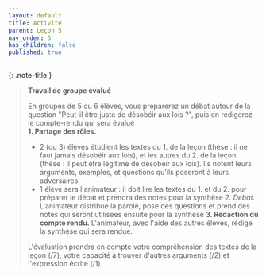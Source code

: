 ```yaml
---
layout: default
title: Activité
parent: Leçon 5
nav_order: 3
has_children: false
published: true
---
```


{: .note-title }
>**Travail de groupe évalué**
>
> En groupes de 5 ou 6 élèves, vous préparerez un débat autour de la question "Peut-il être juste de désobéir aux lois ?", puis en rédigerez le compte-rendu qui sera évalué  
>**1. Partage des rôles.**
>- 2 (ou 3) élèves étudient les textes du 1. de la leçon (thèse : il ne faut jamais désobéir aux lois), et les autres du 2. de la leçon (thèse : il peut être légitime de désobéir aux lois). Ils notent leurs arguments, exemples, et questions qu'ils poseront à leurs adversaires
>- 1 élève sera l'animateur : il doit lire les textes du 1. et du 2. pour préparer le débat et prendra des notes pour la synthèse
>*2. Débat.* L'animateur distribue la parole, pose des questions et prend des notes qui seront utilisées ensuite pour la synthèse
>**3. Rédaction du compte rendu.** L'animateur, avec l'aide des autres élèves, rédige la synthèse qui sera rendue.
>
>L'évaluation prendra en compte votre compréhension des textes de la leçon (/7), votre capacité à trouver d'autres arguments (/2) et l'expression écrite (/1)

